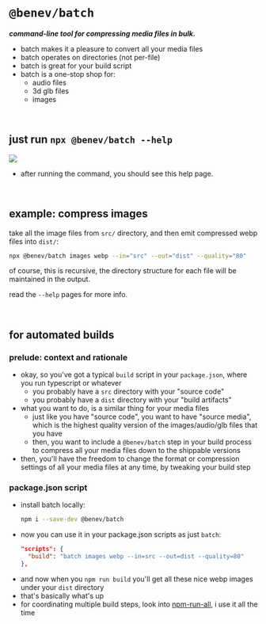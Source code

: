 
# `@benev/batch`

***command-line tool for compressing media files in bulk.***

- batch makes it a pleasure to convert all your media files
- batch operates on directories (not per-file)
- batch is great for your build script
- batch is a one-stop shop for:
  - audio files
  - 3d glb files
  - images

<br/>

## just run `npx @benev/batch --help`

![](https://imgur.com/Y4r1zh0.png)

- after running the command, you should see this help page.

<br/>

## example: compress images

take all the image files from `src/` directory, and then emit compressed webp files into `dist/`:

```sh
npx @benev/batch images webp --in="src" --out="dist" --quality="80"
```

of course, this is recursive, the directory structure for each file will be maintained in the output.

read the `--help` pages for more info.

<br/>

## for automated builds

### prelude: context and rationale
- okay, so you've got a typical `build` script in your `package.json`, where you run typescript or whatever
  - you probably have a `src` directory with your "source code"
  - you probably have a `dist` directory with your "build artifacts"
- what you want to do, is a similar thing for your media files
  - just like you have "source code", you want to have "source media", which is the highest quality version of the images/audio/glb files that you have
  - then, you want to include a `@benev/batch` step in your build process to compress all your media files down to the shippable versions
- then, you'll have the freedom to change the format or compression settings of all your media files at any time, by tweaking your build step

### package.json script
- install batch locally:
  ```sh
  npm i --save-dev @benev/batch
  ```
- now you can use it in your package.json scripts as just `batch`:
  ```json
  "scripts": {
    "build": "batch images webp --in=src --out=dist --quality=80"
  },
  ```
- and now when you `npm run build` you'll get all these nice webp images under your `dist` directory
- that's basically what's up
- for coordinating multiple build steps, look into [npm-run-all](https://www.npmjs.com/package/npm-run-all), i use it all the time


